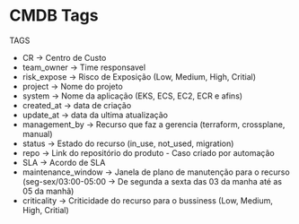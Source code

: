 # CMDB Tags


TAGS

- CR -> Centro de Custo
- team_owner -> Time responsavel
- risk_expose -> Risco de Exposição (Low, Medium, High, Critial)
- project -> Nome do projeto
- system -> Nome da aplicação (EKS, ECS, EC2, ECR e afins)
- created_at -> data de criação
- update_at -> data da ultima atualização
- management_by -> Recurso que faz a gerencia (terraform, crossplane, manual)
- status -> Estado do recurso (in_use, not_used, migration)
- repo -> Link do repositório do produto - Caso criado por automação
- SLA -> Acordo de SLA
- maintenance_window -> Janela de plano de manutenção para o recurso (seg-sex/03:00-05:00 -> De segunda a sexta das 03 da manha até as 05 da manhã)
- criticality -> Criticidade do recurso para o bussiness (Low, Medium, High, Critial)
